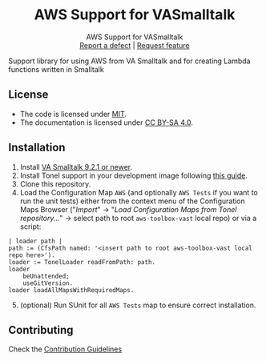 <p align="center">
<!---<img src="assets/logos/128x128.png">-->
 <h1 align="center">AWS Support for VASmalltalk</h1>
  <p align="center">
    AWS Support for VASmalltalk
    <!---
    <br>
    <a href="docs/"><strong>Explore the docs »</strong></a>
    <br>
    -->
    <br>
    <a href="https://github.com/vast-community-hub/aws-toolbox-vast/issues/new?labels=Type%3A+Defect">Report a defect</a>
    |
    <a href="https://github.com/vast-community-hub/aws-toolbox-vast/issues/new?labels=Type%3A+Feature">Request feature</a>
  </p>
</p>

Support library for using AWS from VA Smalltalk and for creating Lambda functions written in Smalltalk

## License
- The code is licensed under [MIT](LICENSE).
- The documentation is licensed under [CC BY-SA 4.0](http://creativecommons.org/licenses/by-sa/4.0/).


## Installation

1. Install [VA Smalltalk 9.2.1 or newer](https://www.instantiations.com/products/vasmalltalk/download.html).
2. Install Tonel support in your development image following [this guide](https://github.com/vasmalltalk/tonel-vast#installation).
3. Clone this repository.
4. Load the Configuration Map `AWS` (and optionally `AWS Tests` if you want to run the unit tests) either from the context menu of the Configuration Maps Browser ("*Import*" -> "*Load Configuration Maps from Tonel repository...*" -> select path to root `aws-toolbox-vast` local repo) or via a script:
```smalltalk
| loader path |
path := (CfsPath named: '<insert path to root aws-toolbox-vast local repo here>').
loader := TonelLoader readFromPath: path.
loader
	beUnattended;
	useGitVersion.
loader loadAllMapsWithRequiredMaps.
```
5. (optional) Run SUnit for all `AWS Tests` map to ensure correct installation.


## Contributing

Check the [Contribution Guidelines](CONTRIBUTING.md)
